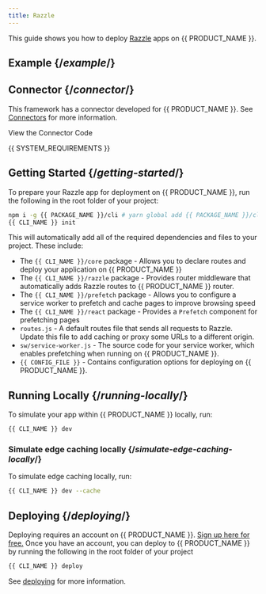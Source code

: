 ```yaml
---
title: Razzle
---
```


This guide shows you how to deploy [Razzle](https://razzlejs.org/) apps on {{ PRODUCT_NAME }}.

## Example {/*example*/}

<ExampleButtons
  title="Razzle"
  siteUrl="https://layer0-docs-layer0-razzle-example-default.layer0-limelight.link"
  repoUrl="https://github.com/layer0-docs/layer0-razzle-example"
  deployFromRepo />

## Connector {/*connector*/}

This framework has a connector developed for {{ PRODUCT_NAME }}. See [Connectors](connectors) for more information.

<ButtonLink variant="stroke" type="code" withIcon={true} href="https://github.com/layer0-docs/layer0-connectors/tree/main/layer0-razzle-connector">
  View the Connector Code
</ButtonLink>

{{ SYSTEM_REQUIREMENTS }}

## Getting Started {/*getting-started*/}

To prepare your Razzle app for deployment on {{ PRODUCT_NAME }}, run the following in the root folder of your project:

```bash
npm i -g {{ PACKAGE_NAME }}/cli # yarn global add {{ PACKAGE_NAME }}/cli
{{ CLI_NAME }} init
```

This will automatically add all of the required dependencies and files to your project. These include:

- The `{{ CLI_NAME }}/core` package - Allows you to declare routes and deploy your application on {{ PRODUCT_NAME }}
- The `{{ CLI_NAME }}/razzle` package - Provides router middleware that automatically adds Razzle routes to {{ PRODUCT_NAME }} router.
- The `{{ CLI_NAME }}/prefetch` package - Allows you to configure a service worker to prefetch and cache pages to improve browsing speed
- The `{{ CLI_NAME }}/react` package - Provides a `Prefetch` component for prefetching pages
- `routes.js` - A default routes file that sends all requests to Razzle. Update this file to add caching or proxy some URLs to a different origin.
- `sw/service-worker.js` - The source code for your service worker, which enables prefetching when running on {{ PRODUCT_NAME }}.
- `{{ CONFIG_FILE }}` - Contains configuration options for deploying on {{ PRODUCT_NAME }}.

## Running Locally {/*running-locally*/}

To simulate your app within {{ PRODUCT_NAME }} locally, run:

```bash
{{ CLI_NAME }} dev
```

### Simulate edge caching locally {/*simulate-edge-caching-locally*/}

To simulate edge caching locally, run:

```bash
{{ CLI_NAME }} dev --cache
```

## Deploying {/*deploying*/}

Deploying requires an account on {{ PRODUCT_NAME }}. [Sign up here for free.](https://app.layer0.co/signup) Once you have an account, you can deploy to {{ PRODUCT_NAME }} by running the following in the root folder of your project

```bash
{{ CLI_NAME }} deploy
```

See [deploying](deploying) for more information.
